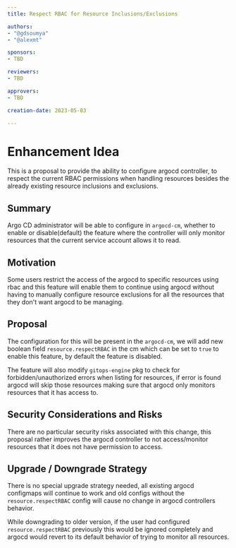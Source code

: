 ```yaml
---
title: Respect RBAC for Resource Inclusions/Exclusions

authors:
- "@gdsoumya"
- "@alexmt"

sponsors:
- TBD

reviewers:
- TBD

approvers:
- TBD

creation-date: 2023-05-03

---
```


# Enhancement Idea

This is a proposal to provide the ability to configure argocd controller, to respect the current RBAC permissions 
when handling resources besides the already existing resource inclusions and exclusions.

## Summary

Argo CD administrator will be able to configure in `argocd-cm`, whether to enable or disable(default) the feature where the controller will 
only monitor resources that the current service account allows it to read.

## Motivation

Some users restrict the access of the argocd to specific resources using rbac and this feature will enable them to continue 
using argocd without having to manually configure resource exclusions for all the resources that they don't want argocd to be managing.

## Proposal 

The configuration for this will be present in the `argocd-cm`, we will add new boolean field `resource.respectRBAC` in the
cm which can be set to `true` to enable this feature, by default the feature is disabled.

The feature will also modify `gitops-engine` pkg to check for forbidden/unauthorized errors when listing for resources,
if error is found argocd will skip those resources making sure that argocd only monitors resources that it has access to.

## Security Considerations and Risks

There are no particular security risks associated with this change, this proposal rather improves the argocd controller 
to not access/monitor resources that it does not have permission to access.

## Upgrade / Downgrade Strategy

There is no special upgrade strategy needed, all existing argocd configmaps will continue to work 
and old configs without the `resource.respectRBAC` config will cause no change in argocd controllers behavior.

While downgrading to older version, if the user had configured `resource.respectRBAC` previously this would be ignored completely 
and argocd would revert to its default behavior of trying to monitor all resources.